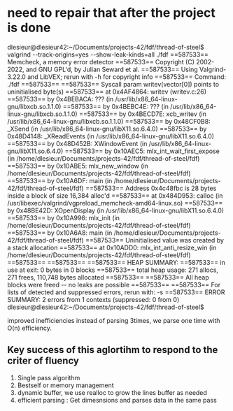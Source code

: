 # need to repair that after the project is done 

dlesieur@dlesieur42:~/Documents/projects-42/fdf/thread-of-steel$ valgrind --track-origins=yes --show-leak-kinds=all ./fdf
==587533== Memcheck, a memory error detector
==587533== Copyright (C) 2002-2022, and GNU GPL'd, by Julian Seward et al.
==587533== Using Valgrind-3.22.0 and LibVEX; rerun with -h for copyright info
==587533== Command: ./fdf
==587533== 
==587533== Syscall param writev(vector[0]) points to uninitialised byte(s)
==587533==    at 0x4AF4864: writev (writev.c:26)
==587533==    by 0x4BEBACA: ??? (in /usr/lib/x86_64-linux-gnu/libxcb.so.1.1.0)
==587533==    by 0x4BEBC4E: ??? (in /usr/lib/x86_64-linux-gnu/libxcb.so.1.1.0)
==587533==    by 0x4BECD7E: xcb_writev (in /usr/lib/x86_64-linux-gnu/libxcb.so.1.1.0)
==587533==    by 0x48CF0B8: _XSend (in /usr/lib/x86_64-linux-gnu/libX11.so.6.4.0)
==587533==    by 0x48D4148: _XReadEvents (in /usr/lib/x86_64-linux-gnu/libX11.so.6.4.0)
==587533==    by 0x48D452B: XWindowEvent (in /usr/lib/x86_64-linux-gnu/libX11.so.6.4.0)
==587533==    by 0x10AEC5: mlx_int_wait_first_expose (in /home/dlesieur/Documents/projects-42/fdf/thread-of-steel/fdf)
==587533==    by 0x10ABE5: mlx_new_window (in /home/dlesieur/Documents/projects-42/fdf/thread-of-steel/fdf)
==587533==    by 0x10A6DF: main (in /home/dlesieur/Documents/projects-42/fdf/thread-of-steel/fdf)
==587533==  Address 0x4c48fbc is 28 bytes inside a block of size 16,384 alloc'd
==587533==    at 0x484D953: calloc (in /usr/libexec/valgrind/vgpreload_memcheck-amd64-linux.so)
==587533==    by 0x48BE42D: XOpenDisplay (in /usr/lib/x86_64-linux-gnu/libX11.so.6.4.0)
==587533==    by 0x10A996: mlx_init (in /home/dlesieur/Documents/projects-42/fdf/thread-of-steel/fdf)
==587533==    by 0x10A6A8: main (in /home/dlesieur/Documents/projects-42/fdf/thread-of-steel/fdf)
==587533==  Uninitialised value was created by a stack allocation
==587533==    at 0x10ADD0: mlx_int_anti_resize_win (in /home/dlesieur/Documents/projects-42/fdf/thread-of-steel/fdf)
==587533== 
==587533== 
==587533== HEAP SUMMARY:
==587533==     in use at exit: 0 bytes in 0 blocks
==587533==   total heap usage: 271 allocs, 271 frees, 110,748 bytes allocated
==587533== 
==587533== All heap blocks were freed -- no leaks are possible
==587533== 
==587533== For lists of detected and suppressed errors, rerun with: -s
==587533== ERROR SUMMARY: 2 errors from 1 contexts (suppressed: 0 from 0)
dlesieur@dlesieur42:~/Documents/projects-42/fdf/thread-of-steel$ 

improved inefficiencies instead of parsing 3times, we parse one time with O(n) efficiency.

## Key success of this aglortihm  to respond to the criter of fluency
1. Single pass algorithm
2. Bestself or memory management
3. dynamic buffer, we use realloc to grow the lines buffer as needed
4. efficient parsing : Get dimesnsions and parses data in the same pass
